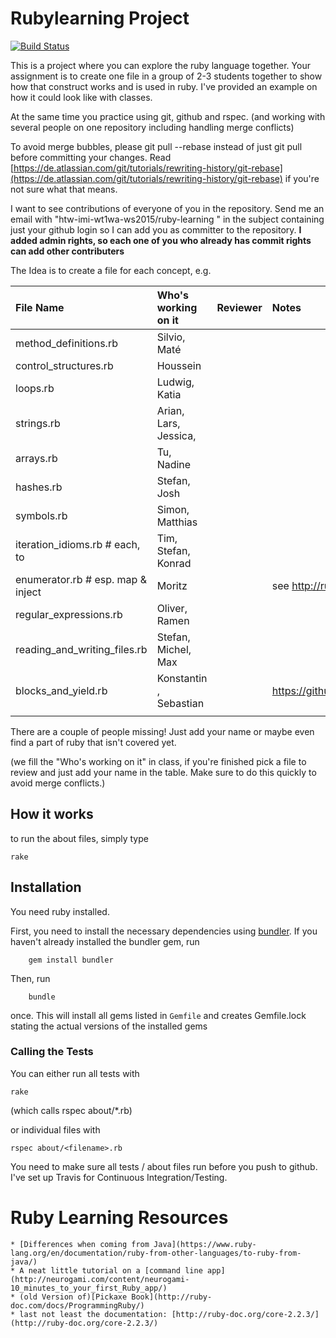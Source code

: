 
# Rubylearning Project

[![Build Status](https://travis-ci.org/htw-imi-wt1wa-ws2015/ruby-learning.svg)](https://travis-ci.org/htw-imi-wt1wa-ws2015/ruby-learning)

This is a project where you can explore the ruby language together.
Your assignment is to create one file in a group of 2-3 students together
to show how that construct works and is used in ruby. I've provided an
example on how it could look like with classes.

At the same time you practice using git, github and rspec.
(and working with several people on one repository including handling merge conflicts)

To avoid merge bubbles, please git pull --rebase instead of just git pull before
committing your changes. Read [https://de.atlassian.com/git/tutorials/rewriting-history/git-rebase](https://de.atlassian.com/git/tutorials/rewriting-history/git-rebase)
if you're not sure what that means.

I want to see contributions of everyone of you in the repository.
Send me an email with "htw-imi-wt1wa-ws2015/ruby-learning
" in the subject containing just your github login so I can add you as committer
to the repository. **I added admin rights, so each one of you who already has commit rights can 
add other contributers**

The Idea is to create a file for each concept, e.g.

| File Name                         | Who's working on it     | Reviewer | Notes                                                             |
|:----------------------------------|:------------------------|:---------|:------------------------------------------------------------------|
| method_definitions.rb             | Silvio, Maté            |          |                                                                   |
| control_structures.rb             | Houssein                |          |                                                                   |
| loops.rb                          | Ludwig, Katia           |          |                                                                   |
| strings.rb                        | Arian, Lars, Jessica,   |          |                                                                   |
| arrays.rb                         | Tu, Nadine              |          |                                                                   |
| hashes.rb                         | Stefan, Josh            |          |                                                                   |
| symbols.rb                        | Simon, Matthias         |          |                                                                   |
| iteration_idioms.rb # each, to    | Tim, Stefan, Konrad     |          |                                                                   |
| enumerator.rb # esp. map & inject | Moritz                  |          | see http://ruby-doc.org/core-2.2.3/Enumerable.html                |
| regular_expressions.rb            | Oliver, Ramen           |          |                                                                   |
| reading_and_writing_files.rb      | Stefan, Michel, Max     |          |                                                                   |
| blocks_and_yield.rb               | Konstantin  , Sebastian |          | https://github.com/neo/ruby_koans/blob/master/src/about_blocks.rb |
|                                   |                         |          |                                                                   |

There are a couple of people missing! Just add your name or maybe even find a
part of ruby that isn't covered yet. 

(we fill the "Who's working on it" in class, if you're finished pick a file to review and just add your name in the table. Make sure to do
this quickly to avoid merge conflicts.)

## How it works
to run the about files, simply type

    rake

## Installation

You need ruby installed.

First, you need to install the necessary dependencies using [bundler](http://bundler.io/).
If you haven't already installed the bundler gem, run

        gem install bundler

Then, run

        bundle

once. This will install all gems listed in `Gemfile` and creates Gemfile.lock stating the actual versions of the installed gems

### Calling the Tests

You can either run all tests with

	rake

(which calls rspec about/\*.rb)

or individual files with

    rspec about/<filename>.rb

You need to make sure all tests / about files run before you push to github.
I've set up Travis for Continuous Integration/Testing.



# Ruby Learning Resources

    * [Differences when coming from Java](https://www.ruby-lang.org/en/documentation/ruby-from-other-languages/to-ruby-from-java/)
    * A neat little tutorial on a [command line app](http://neurogami.com/content/neurogami-10_minutes_to_your_first_Ruby_app/)
    * (old Version of)[Pickaxe Book](http://ruby-doc.com/docs/ProgrammingRuby/)
    * last not least the documentation: [http://ruby-doc.org/core-2.2.3/](http://ruby-doc.org/core-2.2.3/)
